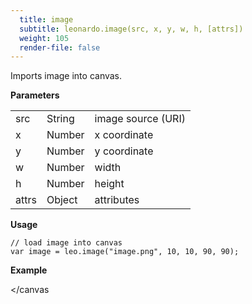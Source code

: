 ```yaml
---
  title: image
  subtitle: leonardo.image(src, x, y, w, h, [attrs])
  weight: 105
  render-file: false
---
```


Imports image into canvas.

**Parameters**


<table>
  <tr>
    <td>src</td>
    <td class="type string">String</td>
    <td>image source (URI)</td>
  </tr>
  <tr>
    <td>x</td>
    <td class="type number">Number</td>
    <td>x coordinate</td>
  </tr>
  <tr>
    <td>y</td>
    <td class="type number">Number</td>
    <td>y coordinate</td>
  </tr>
  <tr>
    <td>w</td>
    <td class="type number">Number</td>
    <td>width</td>
  </tr>
  <tr>
    <td>h</td>
    <td class="type number">Number</td>
    <td>height</td>
  </tr>
  <tr>
    <td>attrs</td>
    <td class="type object">Object</td>
    <td>attributes</td>
  </tr>
</table>


**Usage**

    // load image into canvas
    var image = leo.image("image.png", 10, 10, 90, 90);

**Example**

<canvas id="image" width="110" height="110"></canvas
